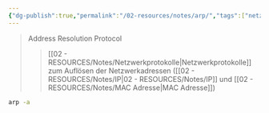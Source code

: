 ```yaml
---
{"dg-publish":true,"permalink":"/02-resources/notes/arp/","tags":["netzwerk/protokoll","betriebssystem/linux/command","windows/command"],"noteIcon":"","updated":"2025-09-05T11:35:10.000+02:00"}
---
```


> Address Resolution Protocol
>>[[02 - RESOURCES/Notes/Netzwerkprotokolle\|Netzwerkprotokolle]] zum Auflösen der Netzwerkadressen ([[02 - RESOURCES/Notes/IP\|02 - RESOURCES/Notes/IP]] und [[02 - RESOURCES/Notes/MAC Adresse\|MAC Adresse]])

```sh
arp -a
```
